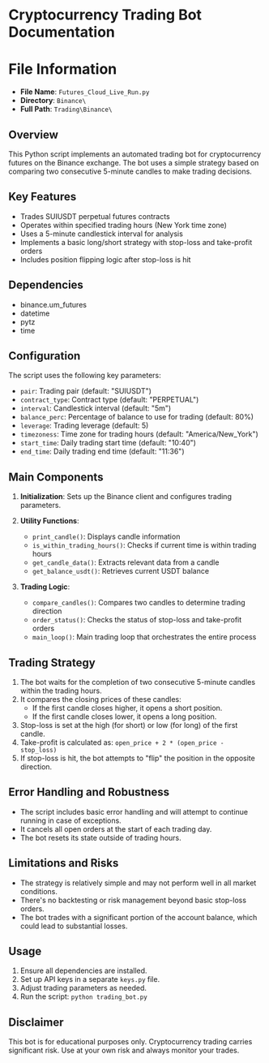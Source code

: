 # Cryptocurrency Trading Bot Documentation

# File Information

- **File Name**: `Futures_Cloud_Live_Run.py`
- **Directory**: `Binance\`
- **Full Path**: `Trading\Binance\`

## Overview

This Python script implements an automated trading bot for cryptocurrency futures on the Binance exchange. The bot uses a simple strategy based on comparing two consecutive 5-minute candles to make trading decisions.

## Key Features

- Trades SUIUSDT perpetual futures contracts
- Operates within specified trading hours (New York time zone)
- Uses a 5-minute candlestick interval for analysis
- Implements a basic long/short strategy with stop-loss and take-profit orders
- Includes position flipping logic after stop-loss is hit

## Dependencies

- binance.um_futures
- datetime
- pytz
- time

## Configuration

The script uses the following key parameters:

- `pair`: Trading pair (default: "SUIUSDT")
- `contract_type`: Contract type (default: "PERPETUAL")
- `interval`: Candlestick interval (default: "5m")
- `balance_perc`: Percentage of balance to use for trading (default: 80%)
- `leverage`: Trading leverage (default: 5)
- `timezoness`: Time zone for trading hours (default: "America/New_York")
- `start_time`: Daily trading start time (default: "10:40")
- `end_time`: Daily trading end time (default: "11:36")

## Main Components

1. **Initialization**: Sets up the Binance client and configures trading parameters.

2. **Utility Functions**:
   - `print_candle()`: Displays candle information
   - `is_within_trading_hours()`: Checks if current time is within trading hours
   - `get_candle_data()`: Extracts relevant data from a candle
   - `get_balance_usdt()`: Retrieves current USDT balance

3. **Trading Logic**:
   - `compare_candles()`: Compares two candles to determine trading direction
   - `order_status()`: Checks the status of stop-loss and take-profit orders
   - `main_loop()`: Main trading loop that orchestrates the entire process

## Trading Strategy

1. The bot waits for the completion of two consecutive 5-minute candles within the trading hours.
2. It compares the closing prices of these candles:
   - If the first candle closes higher, it opens a short position.
   - If the first candle closes lower, it opens a long position.
3. Stop-loss is set at the high (for short) or low (for long) of the first candle.
4. Take-profit is calculated as: `open_price + 2 * (open_price - stop_loss)`
5. If stop-loss is hit, the bot attempts to "flip" the position in the opposite direction.

## Error Handling and Robustness

- The script includes basic error handling and will attempt to continue running in case of exceptions.
- It cancels all open orders at the start of each trading day.
- The bot resets its state outside of trading hours.

## Limitations and Risks

- The strategy is relatively simple and may not perform well in all market conditions.
- There's no backtesting or risk management beyond basic stop-loss orders.
- The bot trades with a significant portion of the account balance, which could lead to substantial losses.

## Usage

1. Ensure all dependencies are installed.
2. Set up API keys in a separate `keys.py` file.
3. Adjust trading parameters as needed.
4. Run the script: `python trading_bot.py`

## Disclaimer

This bot is for educational purposes only. Cryptocurrency trading carries significant risk. Use at your own risk and always monitor your trades.
